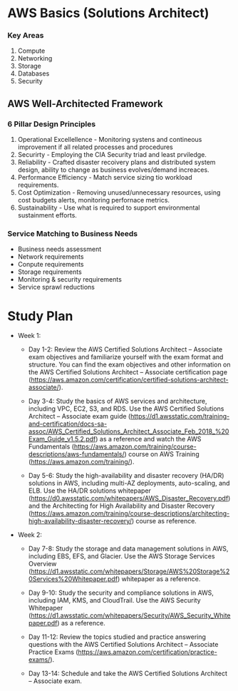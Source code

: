 # AWS Basics (Solutions Architect)

### Key Areas
1. Compute
2. Networking
3. Storage
4. Databases 
5. Security 

## AWS Well-Architected Framework

### 6 Pillar Design Principles
1. Operational Excellellence - Monitoring systens and contineous improvement if all related processes and procedures
2. Securirty - Employing the CIA Security triad and least prviledge.
3. Reliability - Crafted disaster recoivery plans and distributed system design, ability to change as business evolves/demand increaces.
4. Performance Efficiency - Match service sizing tio workload requirements. 
5. Cost Optimization - Removing unused/unnecessary resources, using cost budgets alerts, monitoring perfornace metrics. 
6. Sustainability - Use what is required to support environmental sustainment efforts. 


### Service Matching to Business Needs
- Business needs assessment
- Network requirements
- Conpute requirements
- Storage requirements
- Monitoring & security requirements
- Service sprawl reductions

# Study Plan
- Week 1:
    - Day 1-2: Review the AWS Certified Solutions Architect – Associate exam objectives and familiarize yourself with the exam format and structure. You can find the exam objectives and other information on the AWS Certified Solutions Architect – Associate certification page (https://aws.amazon.com/certification/certified-solutions-architect-associate/).

    - Day 3-4: Study the basics of AWS services and architecture, including VPC, EC2, S3, and RDS. Use the AWS Certified Solutions Architect – Associate exam guide (https://d1.awsstatic.com/training-and-certification/docs-sa-assoc/AWS_Certified_Solutions_Architect_Associate_Feb_2018_%20Exam_Guide_v1.5.2.pdf) as a reference and watch the AWS Fundamentals (https://aws.amazon.com/training/course-descriptions/aws-fundamentals/) course on AWS Training (https://aws.amazon.com/training/).

    - Day 5-6: Study the high-availability and disaster recovery (HA/DR) solutions in AWS, including multi-AZ deployments, auto-scaling, and ELB. Use the HA/DR solutions whitepaper (https://d0.awsstatic.com/whitepapers/AWS_Disaster_Recovery.pdf) and the Architecting for High Availability and Disaster Recovery (https://aws.amazon.com/training/course-descriptions/architecting-high-availability-disaster-recovery/) course as reference.

- Week 2:
    - Day 7-8: Study the storage and data management solutions in AWS, including EBS, EFS, and Glacier. Use the AWS Storage Services Overview (https://d1.awsstatic.com/whitepapers/Storage/AWS%20Storage%20Services%20Whitepaper.pdf) whitepaper as a reference.

    - Day 9-10: Study the security and compliance solutions in AWS, including IAM, KMS, and CloudTrail. Use the AWS Security Whitepaper (https://d1.awsstatic.com/whitepapers/Security/AWS_Security_Whitepaper.pdf) as a reference.

    - Day 11-12: Review the topics studied and practice answering questions with the AWS Certified Solutions Architect – Associate Practice Exams (https://aws.amazon.com/certification/practice-exams/).

    - Day 13-14: Schedule and take the AWS Certified Solutions Architect – Associate exam.


    
    

